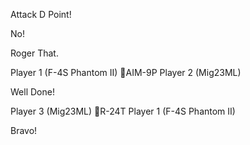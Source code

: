 Attack D Point!

No!

Roger That.

Player 1 (F-4S Phantom II) 🚀AIM-9P Player 2 (Mig23ML)
                                                              
Well Done!

Player 3 (Mig23ML) 🚀R-24T Player 1 (F-4S Phantom II)
                                                              
Bravo!
